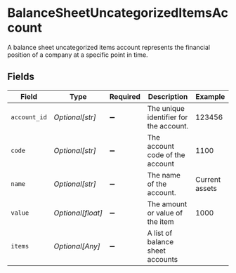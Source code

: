 # BalanceSheetUncategorizedItemsAccount

A balance sheet uncategorized items account represents the financial position of a company at a specific point in time.


## Fields

| Field                                  | Type                                   | Required                               | Description                            | Example                                |
| -------------------------------------- | -------------------------------------- | -------------------------------------- | -------------------------------------- | -------------------------------------- |
| `account_id`                           | *Optional[str]*                        | :heavy_minus_sign:                     | The unique identifier for the account. | 123456                                 |
| `code`                                 | *Optional[str]*                        | :heavy_minus_sign:                     | The account code of the account        | 1100                                   |
| `name`                                 | *Optional[str]*                        | :heavy_minus_sign:                     | The name of the account.               | Current assets                         |
| `value`                                | *Optional[float]*                      | :heavy_minus_sign:                     | The amount or value of the item        | 1000                                   |
| `items`                                | *Optional[Any]*                        | :heavy_minus_sign:                     | A list of balance sheet accounts       |                                        |